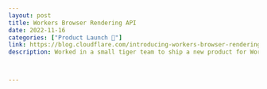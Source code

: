 ```yaml
---
layout: post
title: Workers Browser Rendering API
date: 2022-11-16
categories: ["Product Launch 🚀"]
link: https://blog.cloudflare.com/introducing-workers-browser-rendering-api
description: Worked in a small tiger team to ship a new product for Workers from idea to execution. The Workers Browser Rendering API is the easiest way to run <a href="https://www.npmjs.com/package/puppeteer/">Puppeteer</a> in a serverless environment. 



---
```

